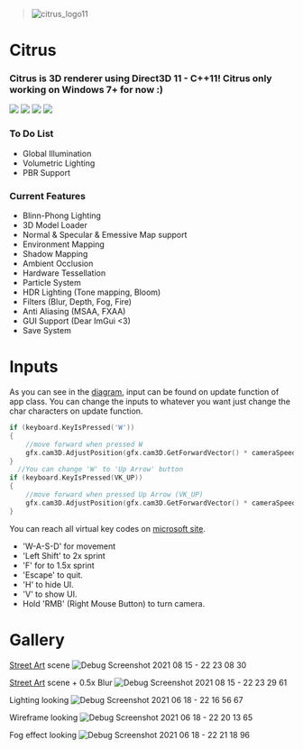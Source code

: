 > ![citrus_logo11](https://user-images.githubusercontent.com/60492235/122637162-d3911e00-d0f5-11eb-8534-c1d7c1085e3b.png)
# Citrus
### Citrus is 3D renderer using Direct3D 11 - C++11! Citrus only working on Windows 7+ for now :)

![](https://img.shields.io/github/stars/choi303/Citrus.svg) ![](https://img.shields.io/github/forks/choi303/Citrus.svg) ![](https://img.shields.io/github/release/choi303/Citrus.svg) ![](https://img.shields.io/github/issues/choi303/Citrus.svg) 

### To Do List
- Global Illumination
- Volumetric Lighting
- PBR Support

### Current Features
- Blinn-Phong Lighting
- 3D Model Loader
- Normal & Specular & Emessive Map support
- Environment Mapping
- Shadow Mapping
- Ambient Occlusion
- Hardware Tessellation
- Particle System
- HDR Lighting (Tone mapping, Bloom)
- Filters (Blur, Depth, Fog, Fire)
- Anti Aliasing (MSAA, FXAA)
- GUI Support (Dear ImGui <3)
- Save System

# Inputs
As you can see in the [diagram](https://miro.com/app/board/o9J_lXORBkk=/), input can be found on update function of app class. You can change the inputs to whatever you want just change the char characters on update function.
```c++
if (keyboard.KeyIsPressed('W'))
{
	//move forward when pressed W
	gfx.cam3D.AdjustPosition(gfx.cam3D.GetForwardVector() * cameraSpeed * deltaTime);
}
  //You can change 'W' to 'Up Arrow' button
if (keyboard.KeyIsPressed(VK_UP)) 
{
	//move forward when pressed Up Arrow (VK_UP)
	gfx.cam3D.AdjustPosition(gfx.cam3D.GetForwardVector() * cameraSpeed * deltaTime);
}
```
You can reach all virtual key codes on [microsoft site](https://docs.microsoft.com/en-us/windows/win32/inputdev/virtual-key-codes).
- 'W-A-S-D' for movement
- 'Left Shift' to 2x sprint
- 'F' for to 1.5x sprint
- 'Escape' to quit.
- 'H' to hide UI.
- 'V' to show UI.
- Hold 'RMB' (Right Mouse Button) to turn camera.

# Gallery
[Street Art](https://www.youtube.com/watch?v=Ivt2RrtkPYQ) scene
![Debug Screenshot 2021 08 15 - 22 23 08 30](https://user-images.githubusercontent.com/60492235/129593137-59d4f437-2c97-4544-9b32-e4b68a25aaa4.png)

[Street Art](https://www.youtube.com/watch?v=Ivt2RrtkPYQ) scene + 0.5x Blur
![Debug Screenshot 2021 08 15 - 22 23 29 61](https://user-images.githubusercontent.com/60492235/129593885-b2d30eb0-2355-42ad-a00e-2f435d567dac.png)

Lighting looking
![Debug Screenshot 2021 06 18 - 22 16 56 67](https://user-images.githubusercontent.com/60492235/122608333-b53f0a00-d084-11eb-8280-2dada26e5668.png)

Wireframe looking
![Debug Screenshot 2021 06 18 - 22 20 13 65](https://user-images.githubusercontent.com/60492235/122608394-cbe56100-d084-11eb-9178-ce2ef3043cad.png)

Fog effect looking
![Debug Screenshot 2021 06 18 - 22 21 18 96](https://user-images.githubusercontent.com/60492235/122608416-d43d9c00-d084-11eb-9754-5af7420cdc67.png)
